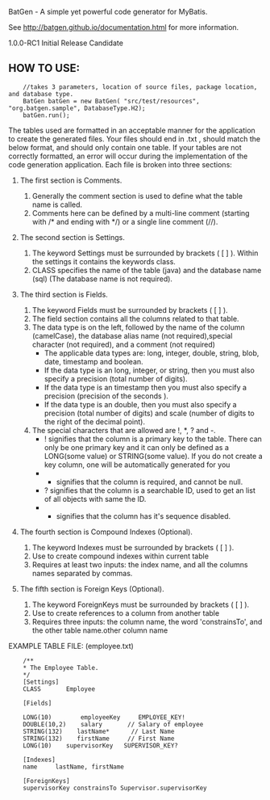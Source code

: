 BatGen - A simple yet powerful code generator for MyBatis.

See http://batgen.github.io/documentation.html for more information.

1.0.0-RC1 Initial Release Candidate


## HOW TO USE:
```
    //takes 3 parameters, location of source files, package location, and database type.
    BatGen batGen = new BatGen( "src/test/resources", "org.batgen.sample", DatabaseType.H2);
    batGen.run();
```

The tables used are formatted in an acceptable manner for the application to create the generated files. Your files should end in .txt , should match the below format, and should only contain one table. If your tables are not correctly formatted, an error will occur during the implementation of the code generation application. Each file is broken into three sections:

1. The first section is Comments.
   1. Generally the comment section is used to define what the table name is called.
   2. Comments here can be defined by a multi-line comment (starting with /* and ending with */) or a single line comment (//).
2. The second section is Settings.
   1. The keyword Settings must be surrounded by brackets ( [ ] ). Within the settings it contains the keywords class.
   3. CLASS specifies the name of the table (java) and the database name (sql) (The database name is not required).
3. The third section is Fields.
   1. The keyword Fields must be surrounded by brackets ( [ ] ).
   2. The field section contains all the columns related to that table.
   3. The data type is on the left, followed by the name of the column (camelCase), the database alias name (not required),special character (not required), and a comment (not required)
      * The applicable data types are: long, integer, double, string, blob, date, timestamp and boolean.
      * If the data type is an long, integer, or string, then you must also specify a precision (total number of digits).
      * If the data type is an timestamp then you must also specify a precision (precision of the seconds ).
      * If the data type is an double, then you must also specify a precision (total number of digits) and scale (number of digits to the right of the decimal point).
   4. The special characters that are allowed are !, *, ? and -.
      * ! signifies that the column is a primary key to the table. There can only be one primary key and it can only be defined as a LONG(some value) or STRING(some value). If you do not create a key column, one will be automatically generated for you
      * * signifies that the column is required, and cannot be null.
      * ? signifies that the column is a searchable ID, used to get an list of all objects with same the ID.
      * - signifies that the column has it's sequence disabled.
4. The fourth section is Compound Indexes (Optional).
    1. The keyword Indexes must be surrounded by brackets ( [ ] ).
    2. Use to create compound indexes within current table
    3. Requires at least two inputs: the index name, and all the columns names separated by commas.

5. The fifth section is Foreign Keys (Optional).
    1. The keyword ForeignKeys must be surrounded by brackets ( [ ] ).
    2. Use to create references to a column from another table
    3. Requires three inputs: the column name, the word 'constrainsTo', and the other table name.other column name

EXAMPLE TABLE FILE: (employee.txt)
```
    /**
    * The Employee Table.
    */
    [Settings]
    CLASS       Employee
    
    [Fields]
    
    LONG(10)        employeeKey     EMPLOYEE_KEY!
    DOUBLE(10,2)    salary       // Salary of employee
    STRING(132)    lastName*      // Last Name
    STRING(132)    firstName     // First Name
    LONG(10)    supervisorKey   SUPERVISOR_KEY?
    
    [Indexes]
    name     lastName, firstName

    [ForeignKeys]
    supervisorKey constrainsTo Supervisor.supervisorKey
```

